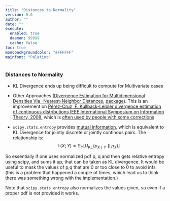 ```yaml
---
title: "Distances to Normality"
version: 0.0
author: ""
date: ""
execute: 
  enabled: true
  daemon: 99999
  cache: false
toc: true
monobackgroundcolor: "#FFFFFF"
mainfont: "Palatino"
---
```


### Distances to Normality
- KL Divergence ends up being difficult to compute for Multivariate cases

- Other Approaches ([Divergence Estimation for Multidimensional Densities Via -Nearest-Neighbor Distances](https://www.princeton.edu/~kulkarni/Papers/Journals/j068_2009_WangKulVer_TransIT.pdf), [package](https://pypi.org/project/universal-divergence/)). This is an improvement on [Pérez-Cruz, F. Kullback-Leibler divergence estimation of
continuous distributions IEEE International Symposium on Information
Theory, 2008.](https://www.tsc.uc3m.es/~fernando/bare_conf3.pdf) which is [often used by people with some corrections](https://gist.github.com/atabakd/ed0f7581f8510c8587bc2f41a094b518) 

- `scipy.stats.entropy` provides [mutual information](https://en.wikipedia.org/wiki/Mutual_information), which is equivalent to KL Divergence  for jointly discrete or jointly continous pairs. The relationship is:
$$
\displaystyle \operatorname {I} (X;Y)=\mathbb {E} _{Y}\left[D_{\text{KL}}\!\left(p_{X\mid Y}\parallel p_{X}\right)\right]
$$

So essentially if one uses normalized pdf p, q and then gets relative entropy using scipy, and sums it up, that can be taken as KL divergence. It would be useful to mask the values of p,q that are 0 or too close to 0 to avoid infs (this is a problem that happened a couple of times, which lead us to think there was something wrong with the implementation.)

Note that `scipy.stats.entropy` also normalizes the values given, so even if a proper pdf is not provided it works.
